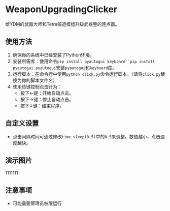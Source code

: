 # WeaponUpgradingClicker #

给YDM的武器大师和Tetra锻造模组升级武器整的连点器。

## 使用方法 ##

1. 确保你的系统中已经安装了Python环境。
2. 安装所需库：使用命令`pip install pyautogui keyboard``pip install pyautogui pyautogui`安装`pyautogui`和`keyboard`库。
3. 运行脚本：在命令行中使用`python click.py`命令运行脚本。（请将`click.py`替换为你的脚本文件名）
4. 使用热键控制点击行为：
   - 按下←键：开始自动点击。
   - 按下→键：停止自动点击。
   - 按下↓键：结束程序。

## 自定义设置 ##

- 点击间隔时间可通过修改`time.sleep(0.5)`中的`0.5`来调整。数值越小，点击速度越快。

## 演示图片 ##

1111111

## 注意事项 ##

- 可能需要管理员权限运行
